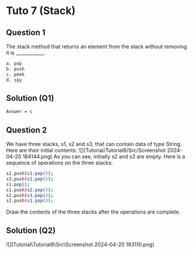 # Tuto 7 (Stack)

## Question 1
The stack method that returns an element from the stack without removing it is ____________.
```bash
a. pop
b. push
c. peek
d. spy
```
## Solution (Q1)
```bash
Answer = c
```

## Question 2
We have three stacks, s1, s2 and s3, that can contain data of type String. Here are their initial contents:
![](Tutorial/Tutorial6/Src/Screenshot 2024-04-20 184144.png)
As you can see, initially s2 and s3 are empty. Here is a sequence of operations on the three stacks:
```bash
s2.push(s1.pop());
s3.push(s1.pop());
s1.pop();
s1.push(s2.pop());
s2.push(s3.pop());
s2.push(s1.pop());
```
Draw the contents of the three stacks after the operations are complete.

## Solution (Q2)
![](Tutorial\Tutorial6\Src\Screenshot 2024-04-20 193110.png)

